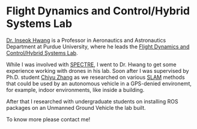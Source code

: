 # Flight Dynamics and Control/Hybrid Systems Lab

[Dr. Inseok Hwang](https://engineering.purdue.edu/~ihwang/) is a Professor in Aeronautics and Astronautics Department at Purdue University, where he leads the [Flight Dynamics and Control/Hybrid Systems Lab](https://sites.google.com/view/fdchsl/home).

While I was involved with [SPECTRE](spectre), I went to Dr. Hwang to get some experience working with drones in his lab. Soon after I was supervised by Ph.D. student [Chiyu Zhang](https://www.linkedin.com/in/chiyu-zhang-171766a3/) as we researched on various [SLAM](https://en.wikipedia.org/wiki/Simultaneous_localization_and_mapping) methods that could be used by an autonomous vehicle in a GPS-denied environemt, for example, indoor environments, like inside a building.

After that I researched with undergraduate students on installing ROS packages on an Unmanned Ground Vehicle the lab built.

To know more please contact me! 
